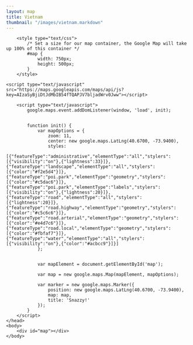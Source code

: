 ```yaml
---
layout: map
title: Vietnam
thumbnail: "/images/vietnam.markdown"
---
```

<html>
    <head>
        
        <style type="text/css">
            /* Set a size for our map container, the Google Map will take up 100% of this container */
            #map {
                width: 750px;
                height: 500px;
            }
        </style>
	
	<script type="text/javascript" src="https://maps.googleapis.com/maps/api/js?key=AIzaSyBjiDtJdMbIB54fTQAPJV7bljadWrv0Jww"></script>
        
        <script type="text/javascript">
            google.maps.event.addDomListener(window, 'load', init);

        
            function init() {
                var mapOptions = {
                    zoom: 11,
                    center: new google.maps.LatLng(40.6700, -73.9400),
                    styles: 
		    [{"featureType":"administrative","elementType":"all","stylers":[{"visibility":"on"},{"lightness":33}]},		{"featureType":"landscape","elementType":"all","stylers":[{"color":"#f2e5d4"}]},{"featureType":"poi.park","elementType":"geometry","stylers":[{"color":"#c5dac6"}]},{"featureType":"poi.park","elementType":"labels","stylers":[{"visibility":"on"},{"lightness":20}]},{"featureType":"road","elementType":"all","stylers":[{"lightness":20}]},{"featureType":"road.highway","elementType":"geometry","stylers":[{"color":"#c5c6c6"}]},{"featureType":"road.arterial","elementType":"geometry","stylers":[{"color":"#e4d7c6"}]},{"featureType":"road.local","elementType":"geometry","stylers":[{"color":"#fbfaf7"}]},{"featureType":"water","elementType":"all","stylers":[{"visibility":"on"},{"color":"#acbcc9"}]}]
                };


                var mapElement = document.getElementById('map');

                var map = new google.maps.Map(mapElement, mapOptions);

                var marker = new google.maps.Marker({
                    position: new google.maps.LatLng(40.6700, -73.9400),
                    map: map,
                    title: 'Snazzy!'
                });
            }
        </script>
    </head>
    <body>
        <div id="map"></div>
    </body>
</html>

